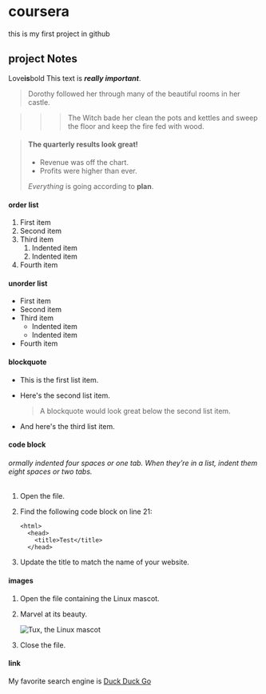 # coursera
this is my first project in github
## project Notes

Love**is**bold
This text is ***really important***.
> Dorothy followed her through many of the beautiful rooms in her castle.

> >> The Witch bade her clean the pots and kettles and sweep the floor and keep the fire fed with wood.

> #### The quarterly results look great!
>
> - Revenue was off the chart.
> - Profits were higher than ever.
>
>  *Everything* is going according to **plan**.
#### order list
1. First item
2. Second item
3. Third item
    1. Indented item
    2. Indented item
4. Fourth item

#### unorder list
- First item
- Second item
- Third item
    - Indented item
    - Indented item
- Fourth item

#### blockquote 
*   This is the first list item.
*   Here's the second list item.

    > A blockquote would look great below the second list item.

*   And here's the third list item.
#### code block
###### ormally indented four spaces or one tab. When they’re in a list, indent them eight spaces or two tabs.
1.  Open the file.
2.  Find the following code block on line 21:

        <html>
          <head>
            <title>Test</title>
          </head>

3.  Update the title to match the name of your website.
#### images
1.  Open the file containing the Linux mascot.
2.  Marvel at its beauty.

    ![Tux, the Linux mascot](/assets/images/tux.png)

3.  Close the file.

#### link
My favorite search engine is [Duck Duck Go](https://image.freepik.com/free-photo/image-human-brain_99433-298.jpg)
